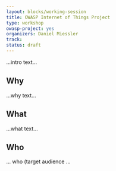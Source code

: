 ```yaml
---
layout: blocks/working-session
title: OWASP Internet of Things Project
type: workshop
owasp-project: yes
organizers: Daniel Miessler
track:
status: draft
---
```


...intro text...

## Why

...why text...

## What

...what text...

## Who

... who (target audience ...